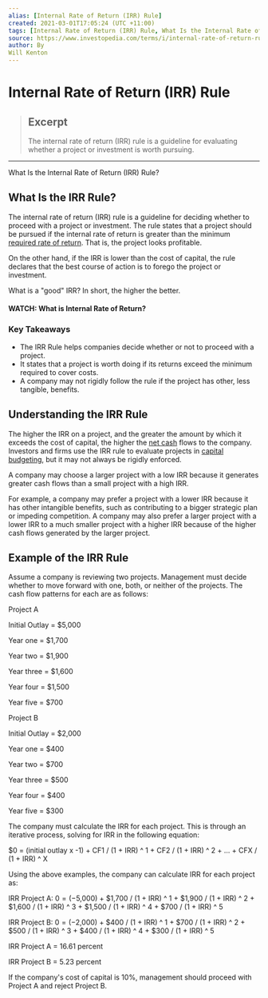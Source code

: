 ```yaml
---
alias: [Internal Rate of Return (IRR) Rule]
created: 2021-03-01T17:05:24 (UTC +11:00)
tags: [Internal Rate of Return (IRR) Rule, What Is the Internal Rate of Return (IRR) Rule?]
source: https://www.investopedia.com/terms/i/internal-rate-of-return-rule.asp
author: By
Will Kenton
---
```


# Internal Rate of Return (IRR) Rule

> ## Excerpt
> The internal rate of return (IRR) rule is a guideline for evaluating whether a project or investment is worth pursuing.

---

What Is the Internal Rate of Return (IRR) Rule?
## What Is the IRR Rule?

The internal rate of return (IRR) rule is a guideline for deciding whether to proceed with a project or investment. The rule states that a project should be pursued if the internal rate of return is greater than the minimum [required rate of return](https://www.investopedia.com/terms/r/requiredrateofreturn.asp). That is, the project looks profitable.

On the other hand, if the IRR is lower than the cost of capital, the rule declares that the best course of action is to forego the project or investment.

What is a "good" IRR? In short, the higher the better.

#### WATCH: What is Internal Rate of Return?

### Key Takeaways

-   The IRR Rule helps companies decide whether or not to proceed with a project.
-   It states that a project is worth doing if its returns exceed the minimum required to cover costs.
-   A company may not rigidly follow the rule if the project has other, less tangible, benefits.

## Understanding the IRR Rule

The higher the IRR on a project, and the greater the amount by which it exceeds the cost of capital, the higher the [net cash](https://www.investopedia.com/terms/n/net-cash.asp) flows to the company. Investors and firms use the IRR rule to evaluate projects in [capital budgeting](https://www.investopedia.com/terms/c/capitalbudgeting.asp), but it may not always be rigidly enforced.

A company may choose a larger project with a low IRR because it generates greater cash flows than a small project with a high IRR.

For example, a company may prefer a project with a lower IRR because it has other intangible benefits, such as contributing to a bigger strategic plan or impeding competition. A company may also prefer a larger project with a lower IRR to a much smaller project with a higher IRR because of the higher cash flows generated by the larger project.

## Example of the IRR Rule

Assume a company is reviewing two projects. Management must decide whether to move forward with one, both, or neither of the projects. The cash flow patterns for each are as follows:

Project A

Initial Outlay = $5,000

Year one = $1,700

Year two = $1,900

Year three = $1,600

Year four = $1,500

Year five = $700

Project B

Initial Outlay = $2,000

Year one = $400

Year two = $700

Year three = $500

Year four = $400

Year five = $300

The company must calculate the IRR for each project. This is through an iterative process, solving for IRR in the following equation:

$0 = (initial outlay x -1) + CF1 / (1 + IRR) ^ 1 + CF2 / (1 + IRR) ^ 2 + ... + CFX / (1 + IRR) ^ X

Using the above examples, the company can calculate IRR for each project as:

IRR Project A: $0 = (-$5,000) + $1,700 / (1 + IRR) ^ 1 + $1,900 / (1 + IRR) ^ 2 + $1,600 / (1 + IRR) ^ 3 + $1,500 / (1 + IRR) ^ 4 + $700 / (1 + IRR) ^ 5

IRR Project B: $0 = (-$2,000) + $400 / (1 + IRR) ^ 1 + $700 / (1 + IRR) ^ 2 + $500 / (1 + IRR) ^ 3 + $400 / (1 + IRR) ^ 4 + $300 / (1 + IRR) ^ 5

IRR Project A = 16.61 percent

IRR Project B = 5.23 percent

If the company's cost of capital is 10%, management should proceed with Project A and reject Project B.
